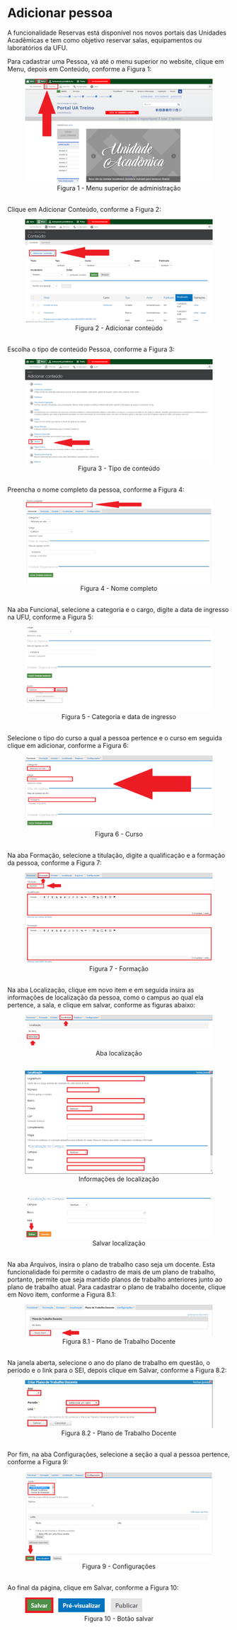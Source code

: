 # Adicionar pessoa

A funcionalidade Reservas está disponível nos novos portais das Unidades Acadêmicas e tem como objetivo reservar salas, equipamentos ou laboratórios da UFU.

Para cadastrar uma Pessoa, vá até o menu superior no website, clique em Menu, depois em Conteúdo, conforme a Figura 1:

<figure class="image">
  <img src="../imgs/2 - Adicionar Pessoa/2 - Adicionar Pessoa 1.1.png">
  <center><figcaption>Figura 1 - Menu superior de administração</figcaption>
  </br>
</figure>

Clique em Adicionar Conteúdo, conforme a Figura 2:

<figure class="image">
  <img src="../imgs/2 - Adicionar Pessoa/2 - Adicionar Pessoa 1.2.png">
  <center><figcaption>Figura 2 - Adicionar conteúdo</figcaption>
  </br>
</figure>

Escolha o tipo de conteúdo Pessoa, conforme a Figura 3:

<figure class="image">
  <img src="../imgs/2 - Adicionar Pessoa/2 - Adicionar Pessoa 2.png">
  <center><figcaption>Figura 3 - Tipo de conteúdo</figcaption>
  </br>
</figure>

Preencha o nome completo da pessoa, conforme a Figura 4:

<figure class="image">
  <img src="../imgs/2 - Adicionar Pessoa/2 - Adicionar Pessoa 3.png">
  <center><figcaption>Figura 4 - Nome completo</figcaption>
  </br>
</figure>

Na aba Funcional, selecione a categoria e o cargo, digite a data de ingresso na UFU, conforme a Figura 5:

<figure class="image">
  <img src="../imgs/2 - Adicionar Pessoa/2 - Adicionar Pessoa 4.1.png">
  <center><figcaption>Figura 5 - Categoria e data de ingresso</figcaption>
  </br>
</figure>

Selecione o tipo do curso a qual a pessoa pertence e o curso em seguida clique em adicionar, conforme a Figura 6:

<figure class="image">
  <img src="../imgs/2 - Adicionar Pessoa/2 - Adicionar Pessoa 4.2.png">
  <center><figcaption>Figura 6 - Curso</figcaption>
  </br>
</figure>

Na aba Formação, selecione a titulação, digite a qualificação e a formação da pessoa, conforme a Figura 7:

<figure class="image">
  <img src="../imgs/2 - Adicionar Pessoa/2 - Adicionar Pessoa 5.png">
  <center><figcaption>Figura 7 - Formação</figcaption>
  </br>
</figure>

Na aba Localização, clique em novo item e em seguida insira as informações de localização da pessoa, como o campus ao qual ela pertence, a sala, e clique em salvar, conforme as figuras abaixo:

<figure class="image">
  <img src="../imgs/2 - Adicionar Pessoa/2 - Adicionar Pessoa 7.1.png">
  <center><figcaption>Aba localização</figcaption></center>
  </br>
</figure>

<figure class="image">
  <img src="../imgs/2 - Adicionar Pessoa/2 - Adicionar Pessoa 7.2.png">
  <center><figcaption>Informações de localização</figcaption></center>
  </br>
</figure>

<figure class="image">
  <img src="../imgs/2 - Adicionar Pessoa/2 - Adicionar Pessoa 7.3.png">
  <center><figcaption>Salvar localização</figcaption></center>
  </br>
</figure>

Na aba Arquivos, insira o plano de trabalho caso seja um docente. Esta funcionalidade foi permite o cadastro de mais de um plano de trabalho, portanto, permite que seja mantido planos de trabalho anteriores junto ao plano de trabalho atual. Para cadastrar o plano de trabalho docente, clique em Novo item, conforme a Figura 8.1:

<figure class="image">
  <img src="../imgs/2 - Adicionar Pessoa/2 - Adicionar Pessoa 8.1.png">
  <center><figcaption>Figura 8.1 - Plano de Trabalho Docente</figcaption>
  </br>
</figure>

Na janela aberta, selecione o ano do plano de trabalho em questão, o período e o link para o SEI, depois clique em Salvar, conforme a Figura 8.2:

<figure class="image">
  <img src="../imgs/2 - Adicionar Pessoa/2 - Adicionar Pessoa 8.2.png">
  <center><figcaption>Figura 8.2 - Plano de Trabalho Docente</figcaption>
  </br>
</figure>

Por fim, na aba Configurações, selecione a seção a qual a pessoa pertence, conforme a Figura 9:

<figure class="image">
  <img src="../imgs/2 - Adicionar Pessoa/2 - Adicionar Pessoa 9.png">
  <center><figcaption>Figura 9 - Configurações</figcaption>
  </br>
</figure>

Ao final da página, clique em Salvar, conforme a Figura 10:

<figure class="image">
  <img src="../imgs/2 - Adicionar Pessoa/2 - Adicionar Pessoa 10.png">
  <center><figcaption>Figura 10 - Botão salvar</figcaption>
  </br>
</figure>
